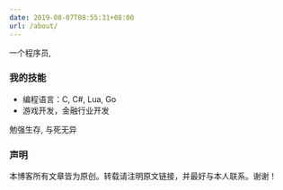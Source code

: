 ```yaml
---
date: 2019-08-07T08:55:31+08:00
url: /about/
---
```



<p class="message">
一个程序员,
</p>


### 我的技能
 * 编程语言：C, C#, Lua, Go
 * 游戏开发，金融行业开发

勉强生存, 与死无异

### 声明

本博客所有文章皆为原创。转载请注明原文链接，并最好与本人联系。谢谢！

